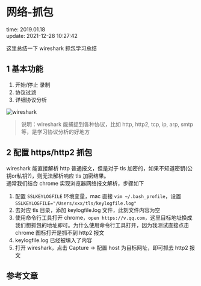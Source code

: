 # 网络-抓包

time: 2019.01.18  
update: 2021-12-28 10:27:42

这里总结一下 wireshark 抓包学习总结

## 1 基本功能

1. 开始/停止 录制
2. 协议过滤
3. 详细协议分析

![wireshark](../images/wireshark.png)

> 说明：wireshark 能捕捉到各种协议，比如 http, http2, tcp, ip, arp, smtp 等，是学习协议分析的好地方

## 2 配置 https/http2 抓包

wireshark 能直接解析 http 普通报文，但是对于 tls 加密的，如果不知道密钥(公钥or私钥?)，则无法解析响应 tls 加密结果。  
通常我们结合 chrome 实现浏览器网络报文解析，步骤如下  
1. 配置 `SSLKEYLOGFILE` 环境变量，mac 直接 `vim ~/.bash_profile`，设置 `SSLKEYLOGFILE="/Users/xxx/tls/keylogfile.log"`
2. 去对应 tls 目录，添加 keylogfile.log 文件，此刻文件内容为空
3. 使用命令行工具打开 chrome，`open https://v.qq.com`，这里目标地址换成我们想抓包的地址即可。为什么使用命令行工具打开，因为我测试直接点击 chrome 图标打开是抓不到 http2 报文
4. keylogfile.log 已经被填入了内容
5. 打开 wireshark，点击 Capture -> 配置 host 为目标网址，即可抓去 http2 报文

## 参考文章



